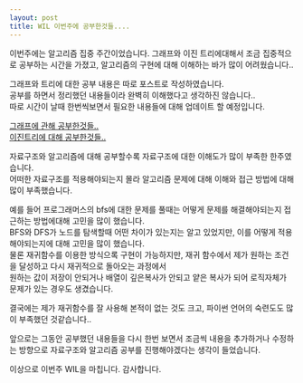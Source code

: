 ```yaml
---
layout: post
title: WIL 이번주에 공부한것들....
---
```

이번주에는 알고리즘 집중 주간이었습니다. 
그래프와 이진 트리에대해서 조금 집중적으로 공부하는 시간을 가졌고, 알고리즘의 구현에 대해 이해하는 바가 많이 어려웠습니다..  

그래프와 트리에 대한 공부 내용은 따로 포스트로 작성하였습니다.  
공부를 하면서 정리했던 내용들이라 완벽히 이해했다고 생각하진 않습니다..  
따로 시간이 날때 한번씩보면서 필요한 내용들에 대해 업데이트 할 예정입니다.  

[그래프에 관해 공부한것들..](https://fomula91.github.io/2022/03/18/SaprtaCodingClub-al5/)  
[이진트리에 대해 공부한것들..](https://fomula91.github.io/2022/03/22/SpartaCodingClub-al6/)  

자료구조와 알고리즘에 대해 공부할수록 자료구조에 대한 이해도가 많이 부족한 한주였습니다.  
어떠한 자료구조를 적용해야되는지 몰라 알고리즘 문제에 대해 이해와 접근 방법에 대해 많이 부족했습니다.

예를 들어 프로그래머스의 bfs에 대한 문제를 풀때는 어떻게 문제를 해결해야되는지 접근하는 방법에대해 고민을 많이 했습니다.  
BFS와 DFS가 노드를 탐색할때 어떤 차이가 있는지는 알고 있었지만, 이를 어떻게 적용해야되는지에 대해 고민을 많이 했습니다.  
물론 재귀함수를 이용한 방식으록 구현이 가능하지만, 재귀 함수에서 제가 원하는 조건을 달성하고 다시 재귀적으로 돌아오는 과정에서  
원하는 값이 저장이 안되거나 배열이 깊은복사가 안되고 얕은 복사가 되어 로직자체가 문제가 있는 경우도 생겼습니다.  

결국에는 제가 재귀함수를 잘 사용해 본적이 없는 것도 크고, 파이썬 언어의 숙련도도 많이 부족했던 것같습니다..  

앞으로는 그동안 공부했던 내용들을 다시 한번 보면서 조금씩 내용을 추가하거나 수정하는 방향으로 자료구조와 알고리즘 공부를 진행해야겠다는 생각이 들었습니다.  

이상으로 이번주 WIL을 마칩니다. 감사합니다.